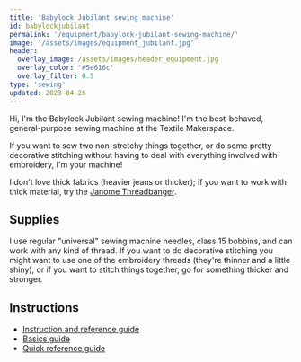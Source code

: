 ```yaml
---
title: 'Babylock Jubilant sewing machine'
id: babylockjubilant
permalink: '/equipment/babylock-jubilant-sewing-machine/'
image: '/assets/images/equipment_jubilant.jpg'
header:
  overlay_image: /assets/images/header_equipment.jpg
  overlay_color: '#5e616c'
  overlay_filter: 0.5
type: 'sewing'
updated: 2023-04-26
---
```


Hi, I'm the Babylock Jubilant sewing machine! I'm the best-behaved, general-purpose sewing machine at the Textile Makerspace.

If you want to sew two non-stretchy things together, or do some pretty decorative stitching without having to deal with everything involved with embroidery, I'm your machine!

I don't love thick fabrics (heavier jeans or thicker); if you want to work with thick material, try the [Janome Threadbanger](janome-threadbanger/).

## Supplies

I use regular "universal" sewing machine needles, class 15 bobbins, and can work with any kind of thread. If you want to do decorative stitching you might want to use one of the embroidery threads (they're thinner and a little shiny), or if you want to stitch things together, go for something thicker and stronger.

## Instructions

- [Instruction and reference guide](https://babylock.com/resources/7677/download)
- [Basics guide](https://babylock.com/resources/7044/download)
- [Quick reference guide](https://babylock.com/resources/7045/download)
